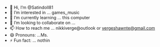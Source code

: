 - 👋 Hi, I’m @Satindoll81
- 👀 I’m interested in ... games,,music
- 🌱 I’m currently learning ... this computer
- 💞️ I’m looking to collaborate on ...
- 📫 How to reach me ... nikkiverge@outlook or vergeshawnte@gmail.com 
- 😄 Pronouns: ...Ms.
- ⚡ Fun fact: ... nothin

<!---
Satindoll81/Satindoll81 is a ✨ special ✨ repository because its `README.md` (this file) appears on your GitHub profile.
You can click the Preview link to take a look at your changes.
--->
